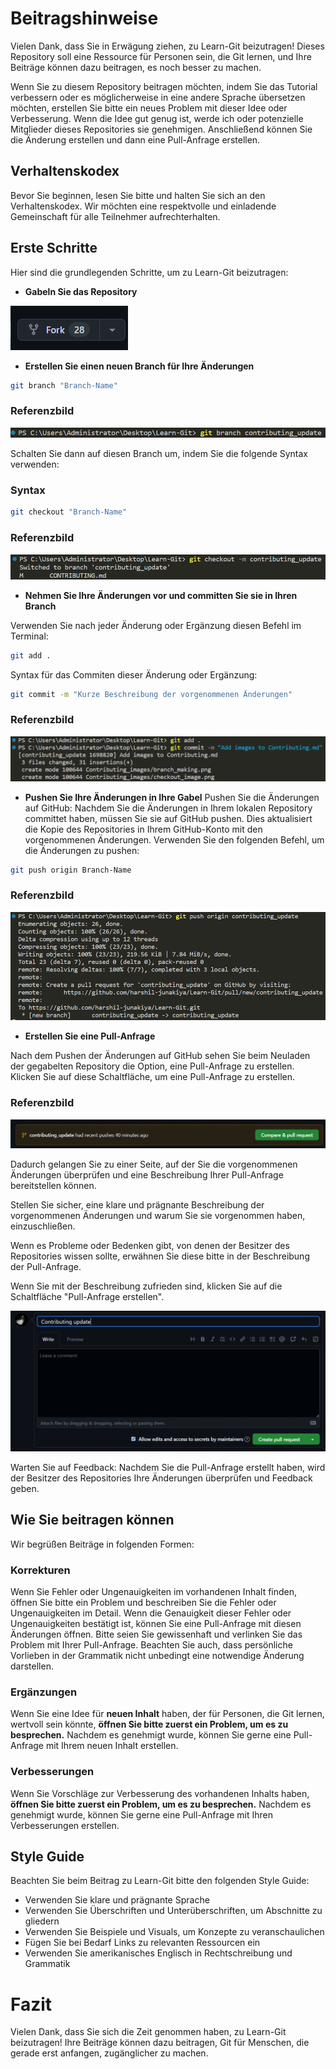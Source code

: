 # Beitragshinweise
Vielen Dank, dass Sie in Erwägung ziehen, zu Learn-Git beizutragen! Dieses Repository soll eine Ressource für Personen sein, die Git lernen, und Ihre Beiträge können dazu beitragen, es noch besser zu machen.

Wenn Sie zu diesem Repository beitragen möchten, indem Sie das Tutorial verbessern oder es möglicherweise in eine andere Sprache übersetzen möchten, erstellen Sie bitte ein neues Problem mit dieser Idee oder Verbesserung. Wenn die Idee gut genug ist, werde ich oder potenzielle Mitglieder dieses Repositories sie genehmigen. Anschließend können Sie die Änderung erstellen und dann eine Pull-Anfrage erstellen.

## Verhaltenskodex
Bevor Sie beginnen, lesen Sie bitte und halten Sie sich an den Verhaltenskodex. Wir möchten eine respektvolle und einladende Gemeinschaft für alle Teilnehmer aufrechterhalten.

## Erste Schritte
Hier sind die grundlegenden Schritte, um zu Learn-Git beizutragen:

- **Gabeln Sie das Repository**

![fork_image](./images/Readme_images/fork.png)

- **Erstellen Sie einen neuen Branch für Ihre Änderungen**

```bash
git branch "Branch-Name"
```

### Referenzbild
![branch_image](./images/Contributing_images/branch_making.png)

Schalten Sie dann auf diesen Branch um, indem Sie die folgende Syntax verwenden:

### Syntax
```bash
git checkout "Branch-Name"
```

### Referenzbild
![checkout_branch](./images/Contributing_images/checkout_image.png)

- **Nehmen Sie Ihre Änderungen vor und committen Sie sie in Ihren Branch**

Verwenden Sie nach jeder Änderung oder Ergänzung diesen Befehl im Terminal:

```bash
git add .
```

Syntax für das Commiten dieser Änderung oder Ergänzung:

```bash
git commit -m "Kurze Beschreibung der vorgenommenen Änderungen"
```

### Referenzbild
![commiting_images](./images/Contributing_images/add_commit.png)

- **Pushen Sie Ihre Änderungen in Ihre Gabel**
Pushen Sie die Änderungen auf GitHub: Nachdem Sie die Änderungen in Ihrem lokalen Repository committet haben, müssen Sie sie auf GitHub pushen. Dies aktualisiert die Kopie des Repositories in Ihrem GitHub-Konto mit den vorgenommenen Änderungen. Verwenden Sie den folgenden Befehl, um die Änderungen zu pushen:

```bash
git push origin Branch-Name
```

### Referenzbild
![Push](./images/Contributing_images/push_origin.png)

- **Erstellen Sie eine Pull-Anfrage**

Nach dem Pushen der Änderungen auf GitHub sehen Sie beim Neuladen der gegabelten Repository die Option, eine Pull-Anfrage zu erstellen. Klicken Sie auf diese Schaltfläche, um eine Pull-Anfrage zu erstellen.

### Referenzbild 

![Pull Request](./images/Contributing_images/pull_request.png)

Dadurch gelangen Sie zu einer Seite, auf der Sie die vorgenommenen Änderungen überprüfen und eine Beschreibung Ihrer Pull-Anfrage bereitstellen können.

Stellen Sie sicher, eine klare und prägnante Beschreibung der vorgenommenen Änderungen und warum Sie sie vorgenommen haben, einzuschließen.

Wenn es Probleme oder Bedenken gibt, von denen der Besitzer des Repositories wissen sollte, erwähnen Sie diese bitte in der Beschreibung der Pull-Anfrage.

Wenn Sie mit der Beschreibung zufrieden sind, klicken Sie auf die Schaltfläche "Pull-Anfrage erstellen".

![Letztes Bild](./images/Contributing_images/last.png)

Warten Sie auf Feedback: Nachdem Sie die Pull-Anfrage erstellt haben, wird der Besitzer des Repositories Ihre Änderungen überprüfen und Feedback geben.

## Wie Sie beitragen können
Wir begrüßen Beiträge in folgenden Formen:

### Korrekturen
Wenn Sie Fehler oder Ungenauigkeiten im vorhandenen Inhalt finden, öffnen Sie bitte ein Problem und beschreiben Sie die Fehler oder Ungenauigkeiten im Detail. Wenn die Genauigkeit dieser Fehler oder Ungenauigkeiten bestätigt ist, können Sie eine Pull-Anfrage mit diesen Änderungen öffnen. Bitte seien Sie gewissenhaft und verlinken Sie das Problem mit Ihrer Pull-Anfrage. Beachten Sie auch, dass persönliche Vorlieben in der Grammatik nicht unbedingt eine notwendige Änderung darstellen.

### Ergänzungen
Wenn Sie eine Idee für **neuen Inhalt** haben, der für Personen, die Git lernen, wertvoll sein könnte, **öffnen Sie bitte zuerst ein Problem, um es zu besprechen.** Nachdem es genehmigt wurde, können Sie gerne eine Pull-Anfrage mit Ihrem neuen Inhalt erstellen.

### Verbesserungen
Wenn Sie Vorschläge zur Verbesserung des vorhandenen Inhalts haben, **öffnen Sie bitte zuerst ein Problem, um es zu besprechen.** Nachdem es genehmigt wurde, können Sie gerne eine Pull-Anfrage mit Ihren Verbesserungen erstellen.

## Style Guide
Beachten Sie beim Beitrag zu Learn-Git bitte den folgenden Style Guide:

- Verwenden Sie klare und prägnante Sprache
- Verwenden Sie Überschriften und Unterüberschriften, um Abschnitte zu gliedern
- Verwenden Sie Beispiele und Visuals, um Konzepte zu veranschaulichen
- Fügen Sie bei Bedarf Links zu relevanten Ressourcen ein
- Verwenden Sie amerikanisches Englisch in Rechtschreibung und Grammatik

# Fazit
Vielen Dank, dass Sie sich die Zeit genommen haben, zu Learn-Git beizutragen! Ihre Beiträge können dazu beitragen, Git für Menschen, die gerade erst anfangen, zugänglicher zu machen.